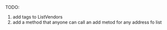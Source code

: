 TODO:
1. add tags to ListVendors
2. add a method that anyone can call an add metod for any address fo list

